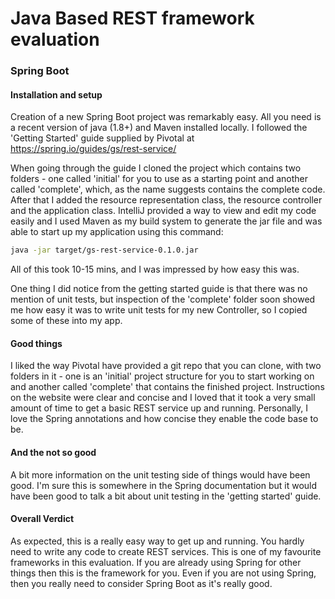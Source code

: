 # Java Based REST framework evaluation

### Spring Boot

#### Installation and setup
Creation of a new Spring Boot project was remarkably easy. All you need is a recent version of java (1.8+) and Maven installed locally.
I followed the 'Getting Started' guide supplied by Pivotal at https://spring.io/guides/gs/rest-service/

When going through the guide I cloned the project which contains two folders - one called 'initial' for you to use as a starting point and 
another called 'complete', which, as the name suggests contains the complete code.
After that I added the resource representation class, the resource controller and the application class.
IntelliJ provided a way to view and edit my code easily and I used Maven as my build system to generate the jar file and was able to start 
up my application using this command:

```bash
java -jar target/gs-rest-service-0.1.0.jar
```

All of this took 10-15 mins, and I was impressed by how easy this was. 

One thing I did notice from the getting started guide is that there was no mention of unit tests, but inspection of the 'complete' folder 
soon showed me how easy it was to write unit tests for my new Controller, so I copied some of these into my app.


#### Good things
I liked the way Pivotal have provided a git repo that you can clone, with two folders in it - one is an 'initial' project structure for 
you to start working on and another called 'complete' that contains the finished project.
Instructions on the website were clear and concise and I loved that it took a very small amount of time to get a basic REST service up and running.
Personally, I love the Spring annotations and how concise they enable the code base to be.

#### And the not so good
A bit more information on the unit testing side of things would have been good. I'm sure this is somewhere in the Spring documentation but it would have 
been good to talk a bit about unit testing in the 'getting started' guide.

#### Overall Verdict
As expected, this is a really easy way to get up and running. You hardly need to write any code to create REST services. 
This is one of my favourite frameworks in this evaluation. If you are already using Spring for other things then this is the framework 
for you. Even if you are not using Spring, then you really need to consider Spring Boot as it's really good.

